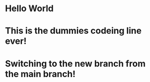 # Hello World

# This is the dummies codeing line ever!


# Switching to the new branch from the main branch!